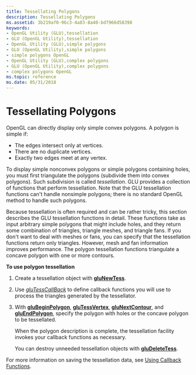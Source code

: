 ```yaml
---
title: Tessellating Polygons
description: Tessellating Polygons
ms.assetid: 3b219af0-96c3-4a83-8a40-bd7966d58398
keywords:
- OpenGL Utility (GLU),tessellation
- GLU (OpenGL Utility),tessellation
- OpenGL Utility (GLU),simple polygons
- GLU (OpenGL Utility),simple polygons
- simple polygons OpenGL
- OpenGL Utility (GLU),complex polygons
- GLU (OpenGL Utility),complex polygons
- complex polygons OpenGL
ms.topic: reference
ms.date: 05/31/2018
---
```


# Tessellating Polygons

OpenGL can directly display only simple convex polygons. A polygon is simple if:

-   The edges intersect only at vertices.
-   There are no duplicate vertices.
-   Exactly two edges meet at any vertex.

To display simple nonconvex polygons or simple polygons containing holes, you must first triangulate the polygons (subdivide them into convex polygons). Such subdivision is called *tessellation*. GLU provides a collection of functions that perform tessellation. Note that the GLU tessellation functions can't handle nonsimple polygons; there is no standard OpenGL method to handle such polygons.

Because tessellation is often required and can be rather tricky, this section describes the GLU tessellation functions in detail. These functions take as input arbitrary simple polygons that might include holes, and they return some combination of triangles, triangle meshes, and triangle fans. If you don't want to deal with meshes or fans, you can specify that the tessellation functions return only triangles. However, mesh and fan information improves performance. The polygon tessellation functions triangulate a concave polygon with one or more contours.

**To use polygon tessellation**

1.  Create a tessellation object with [**gluNewTess**](glunewtess.md).
2.  Use [*gluTessCallBack*](glutess.md) to define callback functions you will use to process the triangles generated by the tessellator.
3.  With [**gluBeginPolygon**](glubeginpolygon.md), [**gluTessVertex**](glutessvertex.md), [**gluNextContour**](glunextcontour.md), and [**gluEndPolygon**](gluendpolygon.md), specify the polygon with holes or the concave polygon to be tessellated.

    When the polygon description is complete, the tessellation facility invokes your callback functions as necessary.

    You can destroy unneeded tessellation objects with [**gluDeleteTess**](gludeletetess.md).

For more information on saving the tessellation data, see [Using Callback Functions](using-callback-functions.md).

 

 




